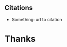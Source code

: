 ## Citations

- Something: url to citation

# Thanks

<script>
/* Global Styles go here */



</script>
